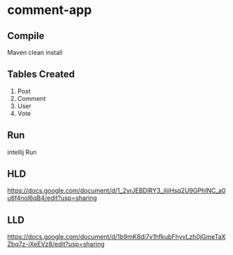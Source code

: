 # comment-app

## Compile
Maven clean install 


## Tables Created
1. Post 
2. Comment
3. User
4. Vote


## Run
intellij Run 

## HLD
https://docs.google.com/document/d/1_2vrJEBDlRY3_iIjiHsq2U9GPhINC_a0u6f4nol6qB4/edit?usp=sharing


## LLD

https://docs.google.com/document/d/1b9mK8di7v1hfkubFhyvLzh0jGmeTaXZbq7z-iXeEVz8/edit?usp=sharing
